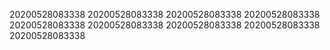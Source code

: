 20200528083338
20200528083338
20200528083338
20200528083338
20200528083338
20200528083338
20200528083338
20200528083338
20200528083338
